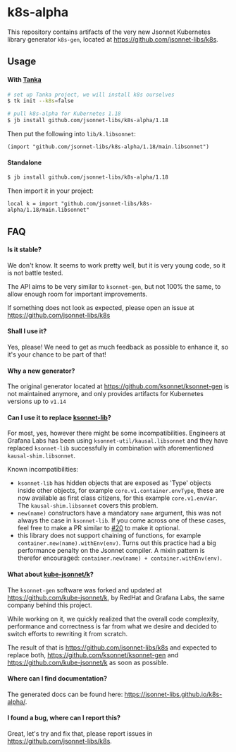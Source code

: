 # k8s-alpha

This repository contains artifacts of the very new Jsonnet Kubernetes library
generator `k8s-gen`, located at https://github.com/jsonnet-libs/k8s.

## Usage

#### With [Tanka](https://tanka.dev)

```bash
# set up Tanka project, we will install k8s ourselves
$ tk init --k8s=false

# pull k8s-alpha for Kubernetes 1.18
$ jb install github.com/jsonnet-libs/k8s-alpha/1.18
```

Then put the following into `lib/k.libsonnet`:

```jsonnet
(import "github.com/jsonnet-libs/k8s-alpha/1.18/main.libsonnet")

```

#### Standalone

```bash
$ jb install github.com/jsonnet-libs/k8s-alpha/1.18
```

Then import it in your project:

```jsonnet
local k = import "github.com/jsonnet-libs/k8s-alpha/1.18/main.libsonnet"
```

## FAQ

#### Is it stable?

We don't know. It seems to work pretty well, but it is very young code, so it is
not battle tested.

The API aims to be very similar to `ksonnet-gen`, but not 100% the same, to
allow enough room for important improvements.

If something does not look as expected, please open an issue at
https://github.com/jsonnet-libs/k8s

#### Shall I use it?

Yes, please! We need to get as much feedback as possible to enhance it, so it's
your chance to be part of that!

#### Why a new generator?

The original generator located at https://github.com/ksonnet/ksonnet-gen is not
maintained anymore, and only provides artifacts for Kubernetes versions up to
`v1.14`

#### Can I use it to replace [ksonnet-lib](https://github.com/ksonnet/ksonnet-lib)?

For most, yes, however there might be some incompatibilities. Engineers at
Grafana Labs has been using `ksonnet-util/kausal.libsonnet` and they have replaced
`ksonnet-lib` successfully in combination with aforementioned
`kausal-shim.libsonnet`.

Known incompatibilities:

* `ksonnet-lib` has hidden objects that are exposed as 'Type' objects inside
    other objects, for example `core.v1.container.envType`, these are now
    available as first class citizens, for this example `core.v1.envVar`. The
    `kausal-shim.libsonnet` covers this problem.
* `new(name)` constructors have a mandatory `name` argument, this was not always
    the case in `ksonnet-lib`. If you come across one of these cases, feel free
    to make a PR similar to [#20](https://github.com/jsonnet-libs/k8s/pull/20)
    to make it optional.
* this library does not support chaining of functions, for example
    `container.new(name).withEnv(env)`. Turns out this practice had a big
    performance penalty on the Jsonnet compiler. A mixin pattern is therefor
    encouraged: `container.new(name) + container.withEnv(env)`.

#### What about [kube-jsonnet/k](https://github.com/kube-jsonnet/k)?

The `ksonnet-gen` software was forked and updated at
https://github.com/kube-jsonnet/k, by RedHat and Grafana Labs, the same company
behind this project.

While working on it, we quickly realized that the overall code complexity,
performance and correctness is far from what we desire and decided to switch
efforts to rewriting it from scratch.

The result of that is https://github.com/jsonnet-libs/k8s and expected to
replace both, https://github.com/ksonnet/ksonnet-gen and
https://github.com/kube-jsonnet/k as soon as possible.

#### Where can I find documentation?

The generated docs can be found here: https://jsonnet-libs.github.io/k8s-alpha/.

#### I found a bug, where can I report this?

Great, let's try and fix that, please report issues in https://github.com/jsonnet-libs/k8s.
